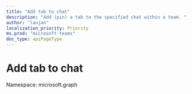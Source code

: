 ```yaml
---
title: "Add tab to chat"
description: "Add (pin) a tab to the specified chat within a team. "
author: "laujan"
localization_priority: Priority
ms.prod: "microsoft-teams"
doc_type: apiPageType
---
```


# Add tab to chat

Namespace: microsoft.graph
